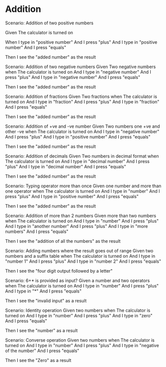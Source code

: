 # Addition

Scenario: Addition of two positive numbers

Given The calculator is turned on

When I type in "positive number"
And I press "plus"
And I type in "positive number"
And I press "equals"

Then I see the "added number" as the result

Scenario: Addition of two negative numbers
Given Two negative numbers
when  The calculator is turned on
And I type in "negative number"
And I press "plus"
And I type in "negative number"
And I press "equals"

Then I see the "added number" as the result

Scenario: Addition of fractions
Given Two fractions
when  The calculator is turned on
And I type in "fraction"
And I press "plus"
And I type in "fraction"
And I press "equals" 

Then I see the "added number" as the result

Scenario: Addition of +ve and -ve number
Given Two numbers one +ve and other -ve
when  The calculator is turned on
And I type in "negative number"
And I press "plus"
And I type in "positive number"
And I press "equals" 

Then I see the "added number" as the result

Scenario: Addition of decimals
Given Two numbers in decimal format
when  The calculator is turned on
And I type in "decimal number"
And I press "plus"
And I type in "decimal number"
And I press "equals" 

Then I see the "added number" as the result

Scenario: Typing operator more than once
Given one number and more than one operator
when  The calculator is turned on 
And I type in "number"
And I press "plus"
And I type in "positive number"
And I press "equals" 

Then I see the "added number" as the result

Scenario: Addition of more than 2 numbers
Given more than two numbers
when  The calculator is turned on 
And I type in "number"
And I press "plus"
And I type in "another number"
And I press "plus"
And I type in "more numbers"
And I press "equals" 

Then I see the "addition of all the numbers" as the result

Scenario: Adding numbers where the result goes out of range
Given two numbers and a suffix table
when The calculator is turned on
And I type in "number 1"
And I press "plus"
And I type in "number 2"
And I press "equals"

Then I see the "four digit output followed by a letter"


Scenario: 6+* is provided as input?
Given a number and two operators
when The calculator is turned on
And I type in "number"
And I press "plus"
And I type in "*"
And I press "equals"

Then I see the "invalid input" as a result

Scenario: Identity operation
Given two numbers 
when The calculator is turned on
And I type in "number"
And I press "plus"
And I type in "zero"
And I press "equals"

Then I see the "number" as a result

Scenario: Converse operation
Given two numbers 
when The calculator is turned on
And I type in "number"
And I press "plus"
And I type in "negative of the number"
And I press "equals"

Then I see the "Zero" as a result

